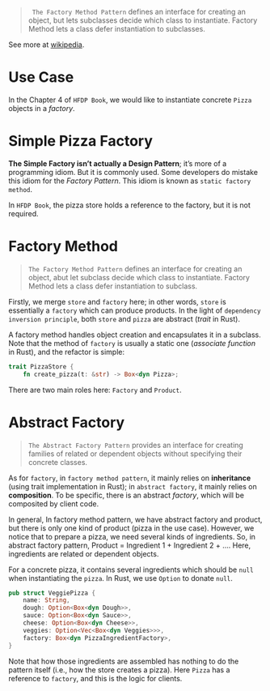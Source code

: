 > ` The Factory Method Pattern` defines an interface for creating an object, but lets subclasses decide which class to instantiate. Factory Method lets a class defer instantiation to subclasses.

See more at [wikipedia](https://en.wikipedia.org/wiki/Factory_method_pattern).

# Use Case
In the Chapter 4 of `HFDP Book`, we would like to instantiate concrete `Pizza` objects in a *factory*.

# Simple Pizza Factory
**The Simple Factory isn’t actually a Design Pattern**; it’s more of a programming idiom. But it is commonly used. Some developers do mistake this idiom for the *Factory Pattern*. This idiom is known as `static factory method`.

In `HFDP Book`, the pizza store holds a reference to the factory, but it is not required. 

# Factory Method

> `The Factory Method Pattern` defines an interface for creating an object, abut let subclass decide which class to instantiate. Factory Method lets a class defer instantiation to subclass.

Firstly, we merge `store` and `factory` here; in other words, `store` is essentially a `factory` which can produce products. In the light of `dependency inversion principle`, both `store` and `pizza` are abstract (*trait* in Rust).

A factory method handles object creation and encapsulates it in a subclass. Note that the method of `factory` is usually a static one (*associate function* in Rust), and the refactor is simple:

```rust
trait PizzaStore {
    fn create_pizza(t: &str) -> Box<dyn Pizza>;
```

There are two main roles here: `Factory` and `Product`.

# Abstract Factory
> `The Abstract Factory Pattern` provides an interface for creating families of related or dependent objects without specifying their concrete classes.

As for `factory`, in `factory method pattern`, it mainly relies on **inheritance** (using trait implementation in Rust); in `abstract factory`, it mainly relies on **composition**. To be specific, there is an abstract *factory*, which will be composited by client code.

In general, In factory method pattern, we have abstract factory and product, but there is only one kind of product (pizza in the use case). However, we notice that to prepare a pizza, we need several kinds of ingredients. So, in abstract factory pattern, Product = Ingredient 1 + Ingredient 2 + .... Here, ingredients are related or dependent objects.

For a concrete pizza, it contains several ingredients which should be `null` when instantiating the `pizza`. In Rust, we use `Option` to donate `null`.

```rust 
pub struct VeggiePizza {
    name: String,
    dough: Option<Box<dyn Dough>>,
    sauce: Option<Box<dyn Sauce>>,
    cheese: Option<Box<dyn Cheese>>,
    veggies: Option<Vec<Box<dyn Veggies>>>,
    factory: Box<dyn PizzaIngredientFactory>,
}
```
Note that how those ingredients are assembled has nothing to do the pattern itself (i.e., how the store creates a pizza). Here `Pizza` has a reference to `factory`, and this is the logic for clients.